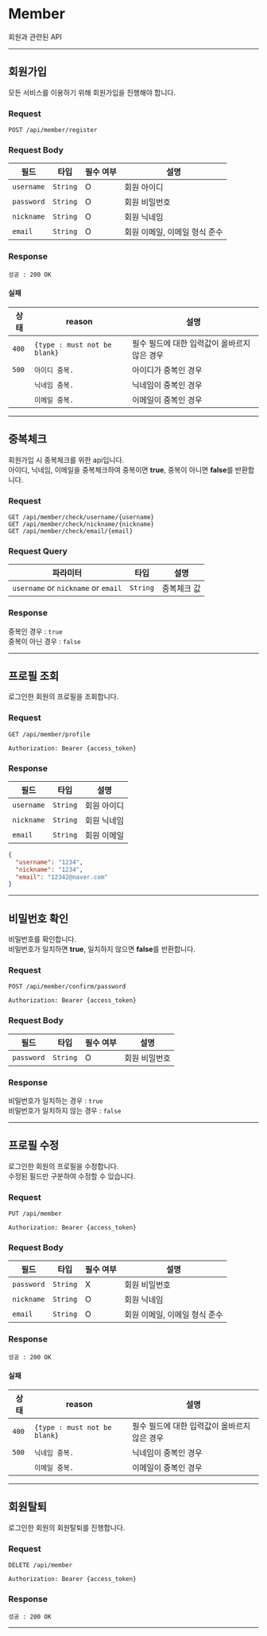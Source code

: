 # Member

회원과 관련된 API

---

## 회원가입

모든 서비스를 이용하기 위해 회원가입을 진행해야 합니다.

### Request

```
POST /api/member/register
```

### Request Body

| 필드         | 타입       | 필수 여부 | 설명                |
|------------|----------|-------|-------------------|
| `username` | `String` | O     | 회원 아이디            |
| `password` | `String` | O     | 회원 비밀번호           |
| `nickname` | `String` | O     | 회원 닉네임            |
| `email`    | `String` | O     | 회원 이메일, 이메일 형식 준수 |

### Response

    성공 : 200 OK

#### 실패

| 상태    | reason                       | 설명                        |
|-------|------------------------------|---------------------------|
| `400` | `{type : must not be blank}` | 필수 필드에 대한 입력값이 올바르지 않은 경우 |
| `500` | `아이디 중복.`                    | 아이디가 중복인 경우               |
|       | `닉네임 중복.`                    | 닉네임이 중복인 경우               |
|       | `이메일 중복.`                    | 이메일이 중복인 경우               |

---

## 중복체크

회원가입 시 중복체크를 위한 api입니다. <br>
아이디, 닉네임, 이메일을 중복체크하여 중복이면 **true**, 중복이 아니면 **false**를 반환합니다.

### Request

```
GET /api/member/check/username/{username}
GET /api/member/check/nickname/{nickname}
GET /api/member/check/email/{email}
```

### Request Query

| 파라미터                                | 타입       | 설명     |
|-------------------------------------|----------|--------|
| `username` or `nickname` or `email` | `String` | 중복체크 값 |

### Response

중복인 경우 : `true` <br>
중복이 아닌 경우 : `false`

---

## 프로필 조회

로그인한 회원의 프로필을 조회합니다. <br>

### Request

```
GET /api/member/profile
```

```http
Authorization: Bearer {access_token}
```

### Response

| 필드         | 타입       | 설명     |
|------------|----------|--------|
| `username` | `String` | 회원 아이디 |
| `nickname` | `String` | 회원 닉네임 |
| `email`    | `String` | 회원 이메일 |

```json
{
  "username": "1234",
  "nickname": "1234",
  "email": "12342@naver.com"
}
```

---

## 비밀번호 확인

비밀번호를 확인합니다. <br>
비밀번호가 일치하면 **true**, 일치하지 않으면 **false**를 반환합니다.

### Request

```
POST /api/member/confirm/password
```

```http
Authorization: Bearer {access_token}
```

### Request Body

| 필드         | 타입       | 필수 여부 | 설명      |
|------------|----------|-------|---------|
| `password` | `String` | O     | 회원 비밀번호 |

### Response

비밀번호가 일치하는 경우 : `true` <br>
비밀번호가 일치하지 않는 경우 : `false`

---

## 프로필 수정

로그인한 회원의 프로필을 수정합니다. <br>
수정된 필드만 구분하여 수정할 수 있습니다.

### Request

```
PUT /api/member
```

```http
Authorization: Bearer {access_token}
```

### Request Body

| 필드         | 타입       | 필수 여부 | 설명                |
|------------|----------|-------|-------------------|
| `password` | `String` | X     | 회원 비밀번호           |
| `nickname` | `String` | O     | 회원 닉네임            |
| `email`    | `String` | O     | 회원 이메일, 이메일 형식 준수 |

### Response

    성공 : 200 OK

#### 실패

| 상태    | reason                       | 설명                        |
|-------|------------------------------|---------------------------|
| `400` | `{type : must not be blank}` | 필수 필드에 대한 입력값이 올바르지 않은 경우 |
| `500` | `닉네임 중복.`                    | 닉네임이 중복인 경우               |
|       | `이메일 중복.`                    | 이메일이 중복인 경우               |

---

## 회원탈퇴

로그인한 회원의 회원탈퇴를 진행합니다.

### Request

```
DELETE /api/member
```

```http
Authorization: Bearer {access_token}
```

### Response

    성공 : 200 OK

---


